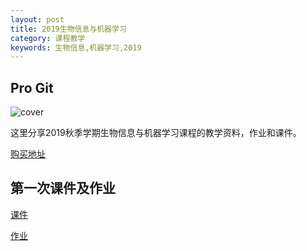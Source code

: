 ```yaml
---
layout: post
title: 2019生物信息与机器学习
category: 课程教学
keywords: 生物信息,机器学习,2019
---
```


## Pro Git

![cover](http://imgs.yansu.org/book-pro-git.jpg)


这里分享2019秋季学期生物信息与机器学习课程的教学资料，作业和课件。


[购买地址](http://book.douban.com/subject/10546925/)

## 第一次课件及作业

[课件](http://book.douban.com/subject/6709783/)

[作业](http://book.douban.com/subject/6709783/)

